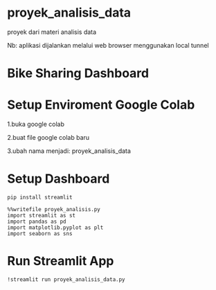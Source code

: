 # proyek_analisis_data
 proyek dari materi analisis data

Nb: aplikasi dijalankan melalui web browser menggunakan local tunnel
# Bike Sharing Dashboard

# Setup Enviroment Google Colab
1.buka google colab

2.buat file google colab baru

3.ubah nama menjadi: proyek_analisis_data

# Setup Dashboard
```
pip install streamlit
```

```
%%writefile proyek_analisis.py
import streamlit as st
import pandas as pd
import matplotlib.pyplot as plt
import seaborn as sns
```

# Run Streamlit App
```
!streamlit run proyek_analisis_data.py
```
